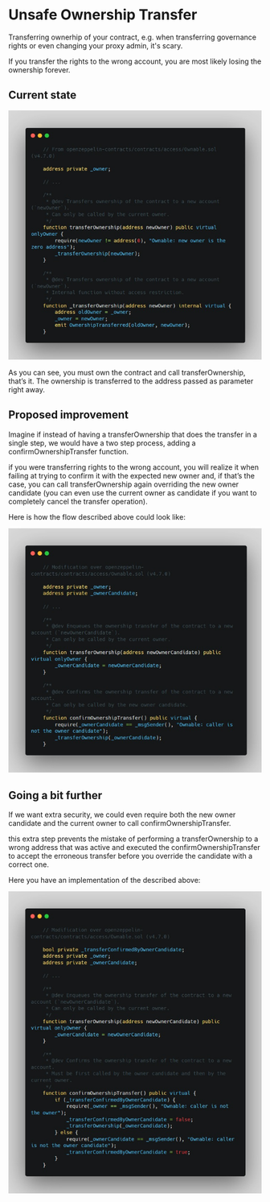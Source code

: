 # Unsafe Ownership Transfer

Transferring ownerhip of your contract, e.g. when transferring governance rights or even changing your proxy admin, it's scary.

If you transfer the rights to the wrong account, you are most likely losing the ownership forever.

Current state
-

![Alt text](image/Unsafe%20Ownership%20Transfer/ownershipCurrentState.png)

As you can see, you must own the contract and call transferOwnership, that’s it. The ownership is transferred to the address passed as parameter right away.

Proposed improvement
-

Imagine if instead of having a transferOwnership that does the transfer in a single step, we would have a two step process, adding a confirmOwnershipTransfer function.

if you were transferring rights to the wrong account, you will realize it when failing at trying to confirm it with the expected new owner and, if that’s the case, you can call transferOwnership again overriding the new owner candidate (you can even use the current owner as candidate if you want to completely cancel the transfer operation).

Here is how the flow described above could look like:

![Alt text](image/Unsafe%20Ownership%20Transfer/ownerhipProposal.png)

Going a bit further
-

If we want extra security, we could even require both the new owner candidate and the current owner to call confirmOwnershipTransfer.

this extra step prevents the mistake of performing a transferOwnership to a wrong address that was active and executed the confirmOwnershipTransfer to accept the erroneous transfer before you override the candidate with a correct one.

Here you have an implementation of the described above:

![Alt text](image/Unsafe%20Ownership%20Transfer/ownershipFurther.png)